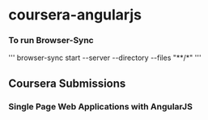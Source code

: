 # coursera-angularjs

### To run Browser-Sync
'''
browser-sync start --server --directory  --files "**/*"
'''
## Coursera Submissions
### Single Page Web Applications with AngularJS


